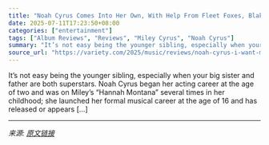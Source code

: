 ```yaml
---
title: "Noah Cyrus Comes Into Her Own, With Help From Fleet Foxes, Blake Shelton and More, on the Masterful ‘I Want My Loved Ones to Go With Me’: Album Review"
date: 2025-07-11T17:23:50+08:00
categories: ["entertainment"]
tags: ["Album Reviews", "Reviews", "Miley Cyrus", "Noah Cyrus"]
summary: "It’s not easy being the younger sibling, especially when your big sister and father are both superstars. Noah Cyrus began her acting career at the age of two and was on Miley’s “Hannah Montana” severa"
source_url: "https://variety.com/2025/music/reviews/noah-cyrus-i-want-my-loved-ones-to-go-with-me-album-review-1236445727/"
---
```


It’s not easy being the younger sibling, especially when your big sister and father are both superstars. Noah Cyrus began her acting career at the age of two and was on Miley’s “Hannah Montana” several times in her childhood; she launched her formal musical career at the age of 16 and has released or appears [&#8230;]

---

*来源: [原文链接](https://variety.com/2025/music/reviews/noah-cyrus-i-want-my-loved-ones-to-go-with-me-album-review-1236445727/)*
